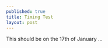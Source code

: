 ```yaml
---
published: true
title: Timing Test
layout: post
---
```

This should be on the 17th of January ...